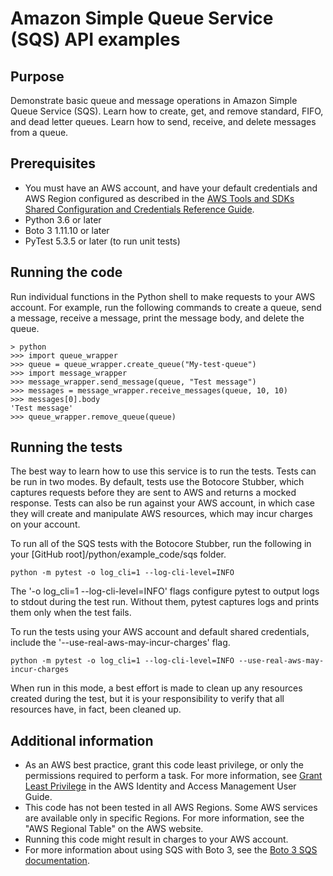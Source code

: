 # Amazon Simple Queue Service (SQS) API examples

## Purpose

Demonstrate basic queue and message operations in Amazon Simple Queue Service (SQS).
Learn how to create, get, and remove standard, FIFO, and dead letter queues.
Learn how to send, receive, and delete messages from a queue.

## Prerequisites

- You must have an AWS account, and have your default credentials and AWS Region
  configured as described in the [AWS Tools and SDKs Shared Configuration and
  Credentials Reference Guide](https://docs.aws.amazon.com/credref/latest/refdocs/creds-config-files.html).
- Python 3.6 or later
- Boto 3 1.11.10 or later
- PyTest 5.3.5 or later (to run unit tests)

## Running the code

Run individual functions in the Python shell to make requests to your AWS account.
For example, run the following commands to create a queue, send a message,
receive a message, print the message body, and delete the queue.  

    > python
    >>> import queue_wrapper
    >>> queue = queue_wrapper.create_queue("My-test-queue")
    >>> import message_wrapper
    >>> message_wrapper.send_message(queue, "Test message")
    >>> messages = message_wrapper.receive_messages(queue, 10, 10)
    >>> messages[0].body
    'Test message'
    >>> queue_wrapper.remove_queue(queue)

## Running the tests

The best way to learn how to use this service is to run the tests.
Tests can be run in two modes. By default, tests use the Botocore Stubber,
which captures requests before they are sent to AWS and returns a mocked response.
Tests can also be run against your AWS account, in which case they will create and 
manipulate AWS resources, which may incur charges on your account.

To run all of the SQS tests with the Botocore Stubber, run the following in
your [GitHub root]/python/example_code/sqs folder.

    python -m pytest -o log_cli=1 --log-cli-level=INFO

The '-o log_cli=1 --log-cli-level=INFO' flags configure pytest to output
logs to stdout during the test run. Without them, pytest captures logs and prints
them only when the test fails.

To run the tests using your AWS account and default shared credentials, include the
'--use-real-aws-may-incur-charges' flag.

    python -m pytest -o log_cli=1 --log-cli-level=INFO --use-real-aws-may-incur-charges

When run in this mode, a best effort is made to clean up any resources created during 
the test, but it is your responsibility to verify that all resources have, in fact, 
been cleaned up.

## Additional information

- As an AWS best practice, grant this code least privilege, or only the 
  permissions required to perform a task. For more information, see 
  [Grant Least Privilege](https://docs.aws.amazon.com/IAM/latest/UserGuide/best-practices.html#grant-least-privilege) 
  in the AWS Identity and Access Management 
  User Guide.
- This code has not been tested in all AWS Regions. Some AWS services are 
  available only in specific Regions. For more information, see the 
  "AWS Regional Table" on the AWS website.
- Running this code might result in charges to your AWS account.
- For more information about using SQS with Boto 3, see the [Boto 3 SQS documentation](https://boto3.amazonaws.com/v1/documentation/api/latest/reference/services/sqs.html).
